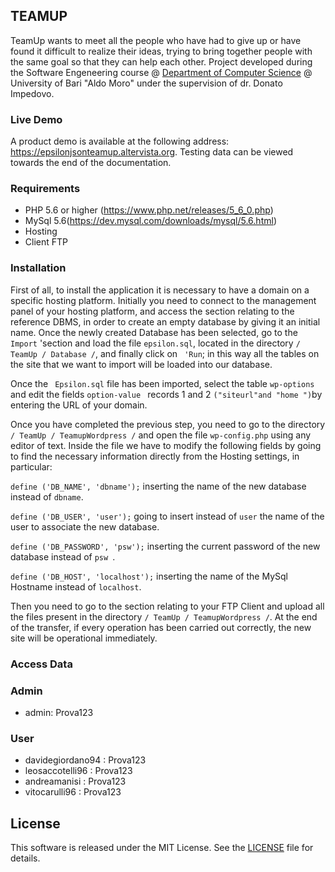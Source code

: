 ## TEAMUP
TeamUp wants to meet all the people who have had to give up or have found it difficult to realize their ideas, trying to bring together people with the same goal so that they can help each other. Project developed during the Software Engeneering course @ [Department of Computer Science](https://www.uniba.it/ricerca/dipartimenti/informatica) @ University of Bari "Aldo Moro" under the supervision of dr. Donato Impedovo.


### Live Demo
A product demo is available at the following address: https://epsilonjsonteamup.altervista.org. Testing data can be viewed towards the end of the documentation.

### Requirements

* PHP 5.6 or higher (https://www.php.net/releases/5_6_0.php)
* MySql 5.6(https://dev.mysql.com/downloads/mysql/5.6.html)
* Hosting
* Client FTP

### Installation
First of all, to install the application it is necessary to have a domain on a specific hosting platform.
Initially you need to connect to the management panel of your hosting platform, and access the section relating to the reference DBMS, in order to create an empty database by giving it an initial name.
Once the newly created Database has been selected, go to the ```Import``` 'section and load the file ```epsilon.sql```, located in the directory ```/ TeamUp / Database /```, and finally click on ``` 'Run```; in this way all the tables on the site that we want to import will be loaded into our database.

Once the ``` Epsilon.sql``` file has been imported, select the table ``` wp-options ``` and edit the fields ```option-value ``` records 1 and 2 ```("siteurl"and "home ")```by entering the URL of your domain.

Once you have completed the previous step, you need to go to the directory ``` / TeamUp / TeamupWordpress /``` and open the file ```wp-config.php``` using any editor of text. Inside the file we have to modify the following fields by going to find the necessary information directly from the Hosting settings, in particular:


``
define ('DB_NAME', 'dbname');
``
inserting the name of the new database instead of ```dbname```.

``
define ('DB_USER', 'user');
``
going to insert instead of ```user``` the name of the user to associate the new database.

``
define ('DB_PASSWORD', 'psw');
``
inserting the current password of the new database instead of ```psw ```.

``
define ('DB_HOST', 'localhost');
``
inserting the name of the MySql Hostname instead of ``` localhost ```.

Then you need to go to the section relating to your FTP Client and upload all the files present in the directory ```/ TeamUp / TeamupWordpress /```.
At the end of the transfer, if every operation has been carried out correctly, the new site will be operational immediately.

### Access Data

### Admin

* admin: Prova123

### User

* davidegiordano94 : Prova123
* leosaccotelli96 : Prova123
* andreamanisi : Prova123
* vitocarulli96 : Prova123

## License

This software is released under the MIT License. See the [LICENSE](LICENSE) file for details.

